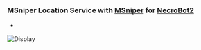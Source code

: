 ### MSniper Location Service with [MSniper](https://github.com/msx752/MSniper) for [NecroBot2](https://github.com/Necrobot-Private/NecroBot)
- 
![Display](https://github.com/msx752/msniper-location-service/raw/master/website-screen.jpg)
